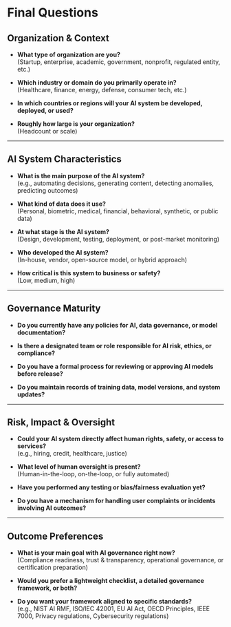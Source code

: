 # Final Questions

## Organization & Context
- **What type of organization are you?**  
  (Startup, enterprise, academic, government, nonprofit, regulated entity, etc.)

- **Which industry or domain do you primarily operate in?**  
  (Healthcare, finance, energy, defense, consumer tech, etc.)

- **In which countries or regions will your AI system be developed, deployed, or used?**

- **Roughly how large is your organization?**  
  (Headcount or scale)

---

## AI System Characteristics
- **What is the main purpose of the AI system?**  
  (e.g., automating decisions, generating content, detecting anomalies, predicting outcomes)

- **What kind of data does it use?**  
  (Personal, biometric, medical, financial, behavioral, synthetic, or public data)

- **At what stage is the AI system?**  
  (Design, development, testing, deployment, or post-market monitoring)

- **Who developed the AI system?**  
  (In-house, vendor, open-source model, or hybrid approach)

- **How critical is this system to business or safety?**  
  (Low, medium, high)

---

## Governance Maturity
- **Do you currently have any policies for AI, data governance, or model documentation?**

- **Is there a designated team or role responsible for AI risk, ethics, or compliance?**

- **Do you have a formal process for reviewing or approving AI models before release?**

- **Do you maintain records of training data, model versions, and system updates?**

---

## Risk, Impact & Oversight
- **Could your AI system directly affect human rights, safety, or access to services?**  
  (e.g., hiring, credit, healthcare, justice)

- **What level of human oversight is present?**  
  (Human-in-the-loop, on-the-loop, or fully automated)

- **Have you performed any testing or bias/fairness evaluation yet?**

- **Do you have a mechanism for handling user complaints or incidents involving AI outcomes?**

---

## Outcome Preferences
- **What is your main goal with AI governance right now?**  
  (Compliance readiness, trust & transparency, operational governance, or certification preparation)

- **Would you prefer a lightweight checklist, a detailed governance framework, or both?**

- **Do you want your framework aligned to specific standards?**  
  (e.g., NIST AI RMF, ISO/IEC 42001, EU AI Act, OECD Principles, IEEE 7000, Privacy regulations, Cybersecurity regulations)
